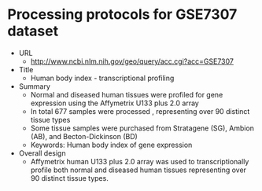# Processing protocols for GSE7307 dataset
- URL
  - http://www.ncbi.nlm.nih.gov/geo/query/acc.cgi?acc=GSE7307
- Title
  - Human body index - transcriptional profiling
- Summary
  - Normal and diseased human tissues were profiled for gene expression using the Affymetrix U133 plus 2.0 array
  - In total 677 samples were processed , representing over 90 distinct tissue types
  - Some tissue samples were purchased from Stratagene (SG), Ambion (AB), and Becton-Dickinson (BD)
  - Keywords: Human body index of gene expression
- Overall design 
  - Affymetrix human U133 plus 2.0 array was used to transcriptionally profile both normal and diseased human tissues representing over 90 distinct tissue types.

